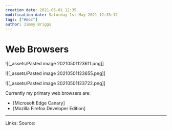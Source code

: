 ```yaml
---
creation date: 2021-05-01 12:35
modification date: Saturday 1st May 2021 12:35:12
tags: ["#moc"]
author: Jimmy Briggs
---
```


# Web Browsers
![[_assets/Pasted image 20210501123611.png]]

![[_assets/Pasted image 20210501123655.png]]

![[_assets/Pasted image 20210501123722.png]]

Currently my primary web browsers are:
- [Microsoft Edge Canary]
- [Mozilla Firefox Developer Edition]



***
Links: 
Source:

